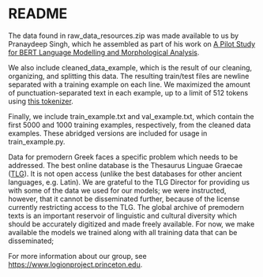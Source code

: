 # README

The data found in raw_data_resources.zip was made available to us by Pranaydeep Singh, which he assembled as part of his work on [A Pilot Study for BERT Language Modelling and Morphological Analysis](https://aclanthology.org/2021.latechclfl-1.15.pdf). 

We also include cleaned_data_example, which is the result of our cleaning, organizing, and splitting this data. The resulting train/test files are newline separated with a training example on each line. We maximized the amount of punctuation-separated text in each example, up to a limit of 512 tokens using [this tokenizer](https://huggingface.co/cabrooks/LOGION-base). 

Finally, we include train_example.txt and val_example.txt, which contain the first 5000 and 1000 training examples, respectively, from the cleaned data examples. These abridged versions are included for usage in train_example.py.

Data for premodern Greek faces a specific problem which needs to be addressed. The best online database is the Thesaurus Linguae Graecae ([TLG](https://stephanus.tlg.uci.edu/)). It is not open access (unlike the best databases for other ancient languages, e.g. Latin). We are grateful to the TLG Director for providing us with some of the data we used for our models; we were instructed, however, that it cannot be disseminated further, because of the license currently restricting access to the TLG. The global archive of premodern texts is an important reservoir of linguistic and cultural diversity which should be accurately digitized and made freely available. For now, we make available the models we trained along with all training data that can be disseminated;

For more information about our group, see https://www.logionproject.princeton.edu. 
